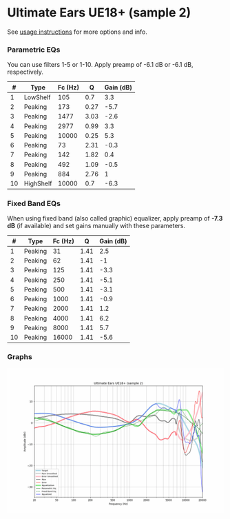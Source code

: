 # Ultimate Ears UE18+ (sample 2)
See [usage instructions](https://github.com/jaakkopasanen/AutoEq#usage) for more options and info.

### Parametric EQs
You can use filters 1-5 or 1-10. Apply preamp of -6.1 dB or -6.1 dB, respectively.

|   # | Type      |   Fc (Hz) |    Q |   Gain (dB) |
|-----|-----------|-----------|------|-------------|
|   1 | LowShelf  |       105 | 0.7  |         3.3 |
|   2 | Peaking   |       173 | 0.27 |        -5.7 |
|   3 | Peaking   |      1477 | 3.03 |        -2.6 |
|   4 | Peaking   |      2977 | 0.99 |         3.3 |
|   5 | Peaking   |     10000 | 0.25 |         5.3 |
|   6 | Peaking   |        73 | 2.31 |        -0.3 |
|   7 | Peaking   |       142 | 1.82 |         0.4 |
|   8 | Peaking   |       492 | 1.09 |        -0.5 |
|   9 | Peaking   |       884 | 2.76 |         1   |
|  10 | HighShelf |     10000 | 0.7  |        -6.3 |

### Fixed Band EQs
When using fixed band (also called graphic) equalizer, apply preamp of **-7.3 dB** (if available) and set gains manually with these parameters.

|   # | Type    |   Fc (Hz) |    Q |   Gain (dB) |
|-----|---------|-----------|------|-------------|
|   1 | Peaking |        31 | 1.41 |         2.5 |
|   2 | Peaking |        62 | 1.41 |        -1   |
|   3 | Peaking |       125 | 1.41 |        -3.3 |
|   4 | Peaking |       250 | 1.41 |        -5.1 |
|   5 | Peaking |       500 | 1.41 |        -3.1 |
|   6 | Peaking |      1000 | 1.41 |        -0.9 |
|   7 | Peaking |      2000 | 1.41 |         1.2 |
|   8 | Peaking |      4000 | 1.41 |         6.2 |
|   9 | Peaking |      8000 | 1.41 |         5.7 |
|  10 | Peaking |     16000 | 1.41 |        -5.6 |

### Graphs
![](./Ultimate%20Ears%20UE18+%20(sample%202).png)
